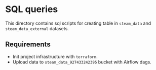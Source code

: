 # SQL queries

This directory contains sql scripts for creating table in `steam_data` and `steam_data_external` datasets.

## Requirements

- Init project infrastructure with `terraform`.
- Upload data to `steam_data_927433242395` bucket with Airflow dags.
